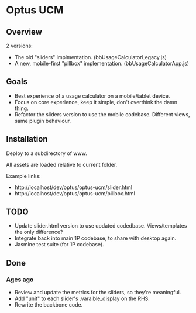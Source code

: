 # Optus UCM

## Overview

2 versions:

* The old "sliders" implmentation. (bbUsageCalculatorLegacy.js)
* A new, mobile-first "pillbox" implementation. (bbUsageCalculatorApp.js)

## Goals

* Best experience of a usage calculator on a mobile/tablet device.
* Focus on core experience, keep it simple, don't overthink the damn thing.
* Refactor the sliders version to use the mobile codebase. Different views, same plugin behaviour.

## Installation

Deploy to a subdirectory of www.

All assets are loaded relative to current folder.

Example links:

* http://localhost/dev/optus/optus-ucm/slider.html
* http://localhost/dev/optus/optus-ucm/pillbox.html

## TODO

* Update slider.html version to use updated codedbase. Views/templates the only difference?
* Integrate back into main 1P codebase, to share with desktop again.
* Jasmine test suite (for 1P codebase).

## Done

### Ages ago

* Review and update the metrics for the sliders, so they're meaningful.
* Add "unit" to each slider's .varaible_display on the RHS.
* Rewrite the backbone code.